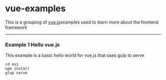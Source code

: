 # vue-examples

This is a grouping of [vue.js](https://vuejs.org)examples used to learn more about the frontend framework

---
### Example 1 Hello vue.js
This example is a basic hello world for vue.js that uses gulp to serve

```
cd ex1
npm install
glup serve
```
